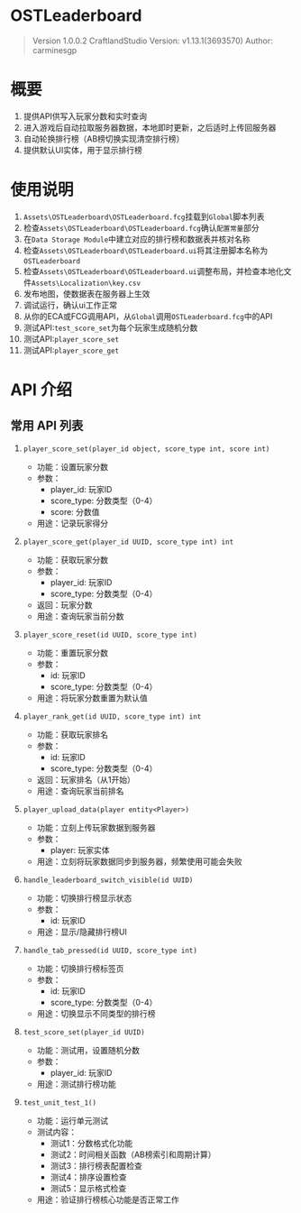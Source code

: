 # OSTLeaderboard
> Version 1.0.0.2
> CraftlandStudio Version: v1.13.1(3693570)
> Author: carminesgp

# 概要
1. 提供API供写入玩家分数和实时查询
2. 进入游戏后自动拉取服务器数据，本地即时更新，之后适时上传回服务器
3. 自动轮换排行榜（AB榜切换实现清空排行榜）
4. 提供默认UI实体，用于显示排行榜

# 使用说明
1. `Assets\OSTLeaderboard\OSTLeaderboard.fcg`挂载到`Global`脚本列表
2. 检查`Assets\OSTLeaderboard\OSTLeaderboard.fcg`确认`配置常量`部分
3. 在`Data Storage Module`中建立对应的排行榜和数据表并核对名称
4. 检查`Assets\OSTLeaderboard\OSTLeaderboard.ui`将其注册脚本名称为`OSTLeaderboard`
5. 检查`Assets\OSTLeaderboard\OSTLeaderboard.ui`调整布局，并检查本地化文件`Assets\Localization\key.csv`
6. 发布地图，使数据表在服务器上生效
7. 调试运行，确认ui工作正常
8. 从你的ECA或FCG调用API，从`Global`调用`OSTLeaderboard.fcg`中的API
9. 测试API:`test_score_set`为每个玩家生成随机分数
10. 测试API:`player_score_set`
11. 测试API:`player_score_get`

# API 介绍
## 常用 API 列表
1. `player_score_set(player_id object, score_type int, score int)`
   - 功能：设置玩家分数
   - 参数：
     - player_id: 玩家ID
     - score_type: 分数类型（0-4）
     - score: 分数值
   - 用途：记录玩家得分

2. `player_score_get(player_id UUID, score_type int) int`
   - 功能：获取玩家分数
   - 参数：
     - player_id: 玩家ID
     - score_type: 分数类型（0-4）
   - 返回：玩家分数
   - 用途：查询玩家当前分数

3. `player_score_reset(id UUID, score_type int)`
   - 功能：重置玩家分数
   - 参数：
     - id: 玩家ID
     - score_type: 分数类型（0-4）
   - 用途：将玩家分数重置为默认值

4. `player_rank_get(id UUID, score_type int) int`
   - 功能：获取玩家排名
   - 参数：
     - id: 玩家ID
     - score_type: 分数类型（0-4）
   - 返回：玩家排名（从1开始）
   - 用途：查询玩家当前排名

5. `player_upload_data(player entity<Player>)`
   - 功能：立刻上传玩家数据到服务器
   - 参数：
     - player: 玩家实体
   - 用途：立刻将玩家数据同步到服务器，频繁使用可能会失败

6. `handle_leaderboard_switch_visible(id UUID)`
   - 功能：切换排行榜显示状态
   - 参数：
     - id: 玩家ID
   - 用途：显示/隐藏排行榜UI

7. `handle_tab_pressed(id UUID, score_type int)`
   - 功能：切换排行榜标签页
   - 参数：
     - id: 玩家ID
     - score_type: 分数类型（0-4）
   - 用途：切换显示不同类型的排行榜

8. `test_score_set(player_id UUID)`
   - 功能：测试用，设置随机分数
   - 参数：
     - player_id: 玩家ID
   - 用途：测试排行榜功能

9. `test_unit_test_1()`
   - 功能：运行单元测试
   - 测试内容：
     - 测试1：分数格式化功能
     - 测试2：时间相关函数（AB榜索引和周期计算）
     - 测试3：排行榜表配置检查
     - 测试4：排序设置检查
     - 测试5：显示格式检查
   - 用途：验证排行榜核心功能是否正常工作
